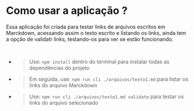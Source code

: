 <h1> Como usar a aplicação ? </h1>
<p>
 Essa aplicação foi criada para testar links de arquivos escritos em Marckdown, acessando assim o texto escrito e listando os links, ainda tem a opção de validatr links, testando-os para ver se estão funcionando.
</p>
<br>

- > Use: ` npm install ` dentro do terminal para instalar todas as dependências do projeto
- > Em seguida, use: ` npm run cli ./arquivos/texto1.md ` para listar os links do arquivo Marckdown
- > Use: ` npm run cli ./arquivos/texto1.md validate ` para testar os links do arquivo selecionado
